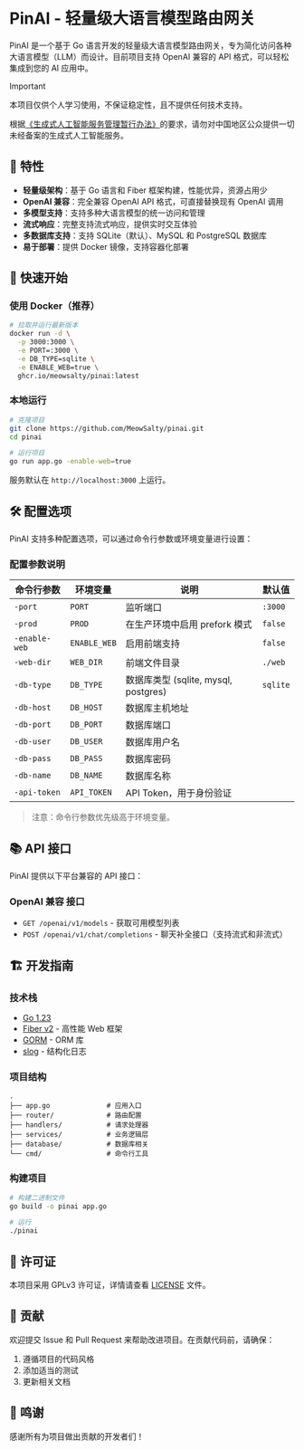 # PinAI - 轻量级大语言模型路由网关

PinAI 是一个基于 Go 语言开发的轻量级大语言模型路由网关，专为简化访问各种大语言模型（LLM）而设计。目前项目支持 OpenAI 兼容的 API 格式，可以轻松集成到您的 AI 应用中。

> [!IMPORTANT]
>
> 本项目仅供个人学习使用，不保证稳定性，且不提供任何技术支持。
>
> 根据[《生成式人工智能服务管理暂行办法》](https://www.cac.gov.cn/2023-07/13/c_1690898327029107.htm)的要求，请勿对中国地区公众提供一切未经备案的生成式人工智能服务。

## 🌟 特性

- **轻量级架构**：基于 Go 语言和 Fiber 框架构建，性能优异，资源占用少
- **OpenAI 兼容**：完全兼容 OpenAI API 格式，可直接替换现有 OpenAI 调用
- **多模型支持**：支持多种大语言模型的统一访问和管理
- **流式响应**：完整支持流式响应，提供实时交互体验
- **多数据库支持**：支持 SQLite（默认）、MySQL 和 PostgreSQL 数据库
- **易于部署**：提供 Docker 镜像，支持容器化部署

## 🚀 快速开始

### 使用 Docker（推荐）

```bash
# 拉取并运行最新版本
docker run -d \
  -p 3000:3000 \
  -e PORT=:3000 \
  -e DB_TYPE=sqlite \
  -e ENABLE_WEB=true \
  ghcr.io/meowsalty/pinai:latest
```

### 本地运行

```bash
# 克隆项目
git clone https://github.com/MeowSalty/pinai.git
cd pinai

# 运行项目
go run app.go -enable-web=true
```

服务默认在 `http://localhost:3000` 上运行。

## 🛠️ 配置选项

PinAI 支持多种配置选项，可以通过命令行参数或环境变量进行设置：

### 配置参数说明

| 命令行参数    | 环境变量     | 说明                                 | 默认值   |
| ------------- | ------------ | ------------------------------------ | -------- |
| `-port`       | `PORT`       | 监听端口                             | `:3000`  |
| `-prod`       | `PROD`       | 在生产环境中启用 prefork 模式        | `false`  |
| `-enable-web` | `ENABLE_WEB` | 启用前端支持                         | `false`  |
| `-web-dir`    | `WEB_DIR`    | 前端文件目录                         | `./web`  |
| `-db-type`    | `DB_TYPE`    | 数据库类型 (sqlite, mysql, postgres) | `sqlite` |
| `-db-host`    | `DB_HOST`    | 数据库主机地址                       |          |
| `-db-port`    | `DB_PORT`    | 数据库端口                           |          |
| `-db-user`    | `DB_USER`    | 数据库用户名                         |          |
| `-db-pass`    | `DB_PASS`    | 数据库密码                           |          |
| `-db-name`    | `DB_NAME`    | 数据库名称                           |          |
| `-api-token`  | `API_TOKEN`  | API Token，用于身份验证              |          |

> 注意：命令行参数优先级高于环境变量。

## 📚 API 接口

PinAI 提供以下平台兼容的 API 接口：

### OpenAI 兼容 接口

- `GET /openai/v1/models` - 获取可用模型列表
- `POST /openai/v1/chat/completions` - 聊天补全接口（支持流式和非流式）

## 🏗️ 开发指南

### 技术栈

- [Go 1.23](https://golang.org/)
- [Fiber v2](https://gofiber.io/) - 高性能 Web 框架
- [GORM](https://gorm.io/) - ORM 库
- [slog](https://pkg.go.dev/log/slog) - 结构化日志

### 项目结构

```text
.
├── app.go              # 应用入口
├── router/             # 路由配置
├── handlers/           # 请求处理器
├── services/           # 业务逻辑层
├── database/           # 数据库相关
└── cmd/                # 命令行工具
```

### 构建项目

```bash
# 构建二进制文件
go build -o pinai app.go

# 运行
./pinai
```

## 📄 许可证

本项目采用 GPLv3 许可证，详情请查看 [LICENSE](LICENSE) 文件。

## 🤝 贡献

欢迎提交 Issue 和 Pull Request 来帮助改进项目。在贡献代码前，请确保：

1. 遵循项目的代码风格
2. 添加适当的测试
3. 更新相关文档

## 🙏 鸣谢

感谢所有为项目做出贡献的开发者们！

